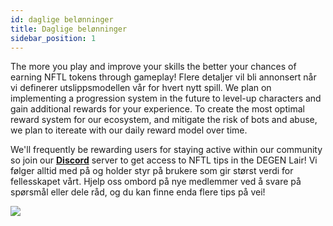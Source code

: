 ```yaml
---
id: daglige belønninger
title: Daglige belønninger
sidebar_position: 1
---
```


The more you play and improve your skills the better your chances of earning NFTL tokens through gameplay! Flere detaljer vil bli annonsert når vi definerer utslippsmodellen vår for hvert nytt spill. We plan on implementing a progression system in the future to level-up characters and gain additional rewards for your experience. To create the most optimal reward system for our ecosystem, and mitigate the risk of bots and abuse, we plan to itereate with our daily reward model over time.

We'll frequently be rewarding users for staying active within our community so join our **[Discord](https://discord.gg/niftyleague)** server to get access to NFTL tips in the DEGEN Lair! Vi følger alltid med på og holder styr på brukere som gir størst verdi for fellesskapet vårt. Hjelp oss ombord på nye medlemmer ved å svare på spørsmål eller dele råd, og du kan finne enda flere tips på vei!

![](/img/twitch-stream.png)
